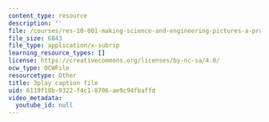 ```yaml
---
content_type: resource
description: ''
file: /courses/res-10-001-making-science-and-engineering-pictures-a-practical-guide-to-presenting-your-work-spring-2016/6119f18b9322f4c18706ae9c94fbaffd_h0LYxgHiMDE.srt
file_size: 6843
file_type: application/x-subrip
learning_resource_types: []
license: https://creativecommons.org/licenses/by-nc-sa/4.0/
ocw_type: OCWFile
resourcetype: Other
title: 3play caption file
uid: 6119f18b-9322-f4c1-8706-ae9c94fbaffd
video_metadata:
  youtube_id: null
---
```

